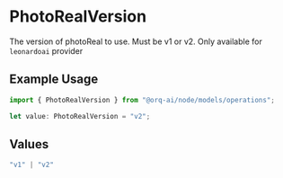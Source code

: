 # PhotoRealVersion

The version of photoReal to use. Must be v1 or v2. Only available for `leonardoai` provider

## Example Usage

```typescript
import { PhotoRealVersion } from "@orq-ai/node/models/operations";

let value: PhotoRealVersion = "v2";
```

## Values

```typescript
"v1" | "v2"
```